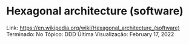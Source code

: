 # Hexagonal architecture (software)

Link: https://en.wikipedia.org/wiki/Hexagonal_architecture_(software)
Terminado: No
Tópico: DDD
Última Visualização: February 17, 2022